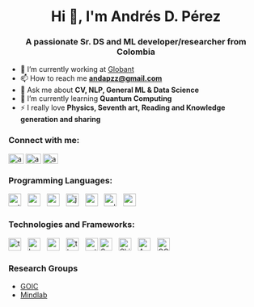 <h1 align="center">Hi 👋, I'm Andrés D. Pérez</h1>
<h3 align="center">A passionate Sr. DS and ML developer/researcher from Colombia</h3>

- 🔭 I’m currently working at [Globant](https://www.globant.com/)
- 📫 How to reach me **andapzz@gmail.com**
- 💬 Ask me about **CV, NLP, General ML & Data Science**
- 🌱 I’m currently learning **Quantum Computing**
- ⚡ I really love **Physics, Seventh art, Reading and Knowledge generation and sharing**

<h3 align="left">Connect with me:</h3>
<p align="left">
<a href="https://scholar.google.com/citations?user=_XKeCboAAAAJ&hl=es&authuser=1" target="blank"><img align="center" src="https://seeklogo.com/images/G/google-scholar-logo-EEEC8EE46B-seeklogo.com.png" alt="andapzz" height="20" width="30" /></a>
<a href="https://linkedin.com/in/andapzz" target="blank"><img align="center" src="https://raw.githubusercontent.com/rahuldkjain/github-profile-readme-generator/master/src/images/icons/Social/linked-in-alt.svg" alt="andapzz" height="20" width="30" /></a>
<a href="https://instagram.com/andapzz" target="blank"><img align="center" src="https://raw.githubusercontent.com/rahuldkjain/github-profile-readme-generator/master/src/images/icons/Social/instagram.svg" alt="andapzz" height="20" width="30" /></a>
</p>

<h3 align="left">Programming Languages:</h3>
<div align="left">
  <img src="https://cdn.jsdelivr.net/gh/devicons/devicon/icons/python/python-original.svg" height="25" alt="python logo"  /> <img width="5" />
  <img src="https://cdn.jsdelivr.net/gh/devicons/devicon/icons/r/r-original.svg" height="25" alt="r logo"  /> <img width="5" />
  <img src="https://cdn.jsdelivr.net/gh/devicons/devicon/icons/matlab/matlab-original.svg" height="25" alt="matlab logo"  /> <img width="5" />
  <img src="https://cdn.jsdelivr.net/gh/devicons/devicon/icons/java/java-original.svg" height="25" alt="java logo"  /> <img width="5" />
  <img src="https://cdn.jsdelivr.net/gh/devicons/devicon/icons/csharp/csharp-line.svg" height="25" alt="csharp logo"  /> <img width="5" />
  <img src="https://cdn.jsdelivr.net/gh/devicons/devicon/icons/cplusplus/cplusplus-line.svg" height="25" alt="cplusplus logo"  /> <img width="5" />
  <img src="https://cdn.jsdelivr.net/gh/devicons/devicon/icons/c/c-line.svg" height="25" alt="c logo"  />
</div>

<h3 align="left">Technologies and Frameworks:</h3>
<div align="left">
  <img src="https://cdn.jsdelivr.net/gh/devicons/devicon/icons/tensorflow/tensorflow-original.svg" height="25" alt="tensorflow logo"/> <img width="5" />
  <img src="https://keras.io/img/logo.png" height="25" alt="keras logo"/> <img width="5" />
  <img src="https://caffe2.ai/static/logo.svg" height="25" alt="caffe logo"/> <img width="5" />
  <img src="https://upload.wikimedia.org/wikipedia/commons/thumb/5/55/Theano_logo.svg/120px-Theano_logo.svg.png" height="25" alt="theano logo"/> <img width="5" />
  <img src="https://cdn.jsdelivr.net/gh/devicons/devicon/icons/pytorch/pytorch-original.svg" height="25" alt="pytorch logo"  />
  <img src="https://spark.apache.org/images/spark-logo-rev.svg" height="25" alt="Spark"/> <img width="5" />
  <img src="https://shiny.posit.co/images/shiny-solo.png" height="25" alt="Shiny logo"/> <img width="5" />
  <img src="https://upload.wikimedia.org/wikipedia/commons/thumb/9/93/Amazon_Web_Services_Logo.svg/2560px-Amazon_Web_Services_Logo.svg.png" height="25" alt="AWS"/> <img width="5" />
  <img src="https://seeklogo.com/images/G/google-cloud-logo-ADE788217F-seeklogo.com.png" height="25" alt="GCP"/> <img width="5" />  
</div>





### Research Groups

- [GOIC](http://www.hermes.unal.edu.co/pages/Consultas/Grupo.jsf?idGrupo=1031)
- [Mindlab](https://ingenieria.unal.edu.co/mindlab/)


<!--
**adpzz/adpzz** is a ✨ _special_ ✨ repository because its `README.md` (this file) appears on your GitHub profile.

Here are some ideas to get you started:

- 🔭 I’m currently working on ...
- 🌱 I’m currently learning ...
- 👯 I’m looking to collaborate on ...
- 🤔 I’m looking for help with ...
- 💬 Ask me about ...
- 📫 How to reach me: ...
- 😄 Pronouns: ...
- ⚡ Fun fact: ...
-->
